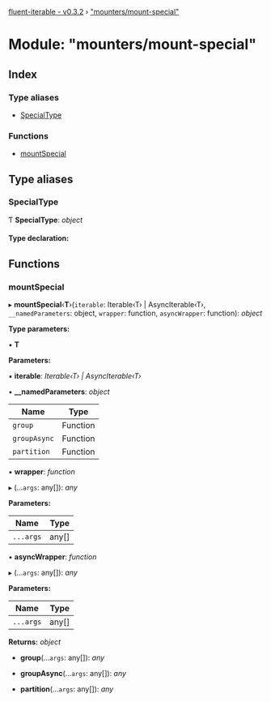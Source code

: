[fluent-iterable - v0.3.2](../README.md) › ["mounters/mount-special"](_mounters_mount_special_.md)

# Module: "mounters/mount-special"

## Index

### Type aliases

* [SpecialType](_mounters_mount_special_.md#specialtype)

### Functions

* [mountSpecial](_mounters_mount_special_.md#mountspecial)

## Type aliases

###  SpecialType

Ƭ **SpecialType**: *object*

#### Type declaration:

## Functions

###  mountSpecial

▸ **mountSpecial**‹**T**›(`iterable`: Iterable‹T› | AsyncIterable‹T›, `__namedParameters`: object, `wrapper`: function, `asyncWrapper`: function): *object*

**Type parameters:**

▪ **T**

**Parameters:**

▪ **iterable**: *Iterable‹T› | AsyncIterable‹T›*

▪ **__namedParameters**: *object*

Name | Type |
------ | ------ |
`group` | Function |
`groupAsync` | Function |
`partition` | Function |

▪ **wrapper**: *function*

▸ (...`args`: any[]): *any*

**Parameters:**

Name | Type |
------ | ------ |
`...args` | any[] |

▪ **asyncWrapper**: *function*

▸ (...`args`: any[]): *any*

**Parameters:**

Name | Type |
------ | ------ |
`...args` | any[] |

**Returns:** *object*

* **group**(...`args`: any[]): *any*

* **groupAsync**(...`args`: any[]): *any*

* **partition**(...`args`: any[]): *any*
